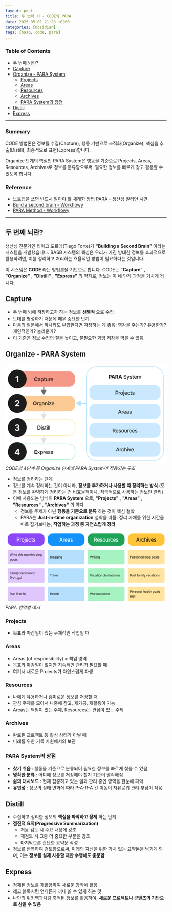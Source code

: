 ```yaml
---
layout: post
title: 두 번째 뇌 - CODE와 PARA
date: 2025-05-01 21:28 +0900
categories: [Obsidian]
tags: [basb, code, para]
---
```


### **Table of Contents**

- [두 번째 뇌란?](#두-번째-뇌란)
- [Capture](#capture)
- [Organize - PARA System](#organize---para-system)
    - [Projects](#projects)
    - [Areas](#areas)
    - [Resources](#resources)
    - [Archives](#archives)
	- [PARA System의 장점](#para-system의-장점)
- [Distill](#distill)
- [Express](#express)

---

### **Summary**

CODE 방법론은 정보를 수집(Capture), 행동 기반으로 조직화(Organize), 핵심을 추출(Distill), 최종적으로 표현(Express)합니다.

Organize 단계의 핵심인 PARA System은 행동을 기준으로 Projects, Areas, Resources, Archives로 정보를 분류함으로써, 필요한 정보를 빠르게 찾고 활용할 수 있도록 합니다.

### **Reference**

- [노트앱을 쓰면 반드시 알아야 할 체계화 방법 PARA - 생산성 빌리언 시안](https://youtu.be/lkRQuMIbFYc?si=2DadnWYzTpiQttGA)
- [Build a second brain - Workflowy](https://workflowy.com/systems/build-a-second-brain/)
- [PARA Method - Workflowy](https://workflowy.com/systems/para-method/)

---

## **두 번째 뇌란?**

생산성 전문가인 티아고 포르테(Tiago Forte)가 **"Building a Second Brain"** 이라는 시스템을 개발했습니다. BASB 시스템의 핵심은 우리가 가진 방대한 정보를 효과적으로 활용하려면, 이를 정리하고 처리하는 효율적인 방법이 필요하다는 것입니다.

이 시스템은 **CODE** 라는 방법론을 기반으로 합니다. CODE는 **"Capture"** , **"Organize"** , **"Distill"** , **"Express"** 의 약자로, 정보는 이 네 단계 과정을 거치게 됩니다.

## **Capture**

- 두 번째 뇌에 저장하고자 하는 정보를 **선별적** 으로 수집
- 토대를 형성하기 때문에 매우 중요한 단계
- 다음의 질문에서 하나라도 부합한다면 저장하는 게 좋음: 영감을 주는가? 유용한가? 개인적인가? 놀라운가?
- 이 기준은 정보 수집의 질을 높이고, 불필요한 과잉 저장을 막을 수 있음

## **Organize - PARA System**

![Organize and PARA System](/assets/img/CODE-Organize.png)
*CODE의 4단계 중 Organize 단계에 PARA System이 적용되는 구조*

- 정보를 정리하는 단계
- 정보를 계속 정리하는 것이 아니라, **정보를 추가하거나 사용할 때 정리하는 방식** (모든 정보를 완벽하게 정리하는 건 비효율적이니, 적극적으로 사용하는 정보만 관리)
- 이때 사용되는 방식이 **PARA System** 으로, **"Projects"** , **"Areas"** , **"Resources"** , **"Archives"** 의 약자
	- 정보를 주제가 아닌 **행동을 기준으로 분류** 하는 것이 핵심 철학
	- PARA는 **Just-in-time organization** 철학을 따름: 정리 자체를 위한 시간을 따로 잡기보다는, **작업하는 과정 중 자연스럽게 정리**

![PARA flow](/assets/img/PARA-flow.png)
*PARA 영역별 예시*

### **Projects**

- 목표와 마감일이 있는 구체적인 작업일 때

### **Areas**

- Areas (of responsibility) = 책임 영역
- 목표와 마감일이 없지만 지속적인 관리가 필요할 때
- 여기서 새로운 Projects가 자연스럽게 파생

### **Resources**

- 나에게 유용하거나 흥미로운 정보를 저장할 때
- 관심 주제를 모아서 나중에 참고, 재가공, 재활용이 가능
- Areas는 책임이 있는 주제, Resources는 관심이 있는 주제

### **Archives**

- 완료된 프로젝트 등 활성 상태가 아닐 때
- 미래를 위한 기록 차원에서의 보관

### **PARA System의 장점**

- **찾기 쉬움** : 행동을 기준으로 분류되어 필요한 정보를 빠르게 찾을 수 있음
- **명확한 분류** : 어디에 정보를 저장해야 할지 기준이 명확해짐
- **삶의 대시보드** : 현재 집중하고 있는 일과 관리 중인 영역을 한눈에 파악
- **유연성** : 정보의 상태 변화에 따라 P-A-R-A 간 이동이 자유로워 관리 부담이 적음

## **Distill**

- 수집하고 정리한 정보의 **핵심을 파악하고 정제** 하는 단계
- **점진적 요약(Progressive Summarization)**
    - 처음 검토 시 주요 내용에 강조
    - 재검토 시 그중 더 중요한 부분을 강조
    - 마지막으론 간단한 요약문 작성
- 정보를 반복하여 검토함으로써, 미래의 자신을 위한 가치 있는 요약본을 남기게 되며, 이는 **정보를 실제 사용할 때만 수행해도 충분함**

## **Express**

- 정제된 정보를 재활용하여 새로운 창작에 활용
- 레고 블록처럼 언제든지 꺼내 쓸 수 있게 하는 것
- 나만의 위키백과처럼 축적된 정보를 활용하여, **새로운 프로젝트나 콘텐츠의 기반으로 삼을 수 있음**